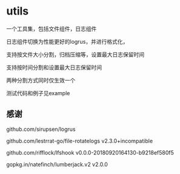 # utils

一个工具集，包括文件组件，日志组件

日志组件切换为性能更好的logrus，并进行格式化，

支持按文件大小分割，归档压缩等，设置最大日志保留时间

支持按时间分割和设置最大日志保留时间

两种分割方式同时仅生效一个

测试代码和例子见example

####

## 感谢

github.com/sirupsen/logrus

github.com/lestrrat-go/file-rotatelogs v2.3.0+incompatible

github.com/rifflock/lfshook v0.0.0-20180920164130-b9218ef580f5

gopkg.in/natefinch/lumberjack.v2 v2.0.0
